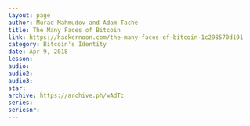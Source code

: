 ```yaml
---
layout: page
author: Murad Mahmudov and Adam Taché
title: The Many Faces of Bitcoin
link: https://hackernoon.com/the-many-faces-of-bitcoin-1c298570d191
category: Bitcoin's Identity
date: Apr 9, 2018
lesson: 
audio: 
audio2: 
audio3: 
star: 
archive: https://archive.ph/wAdTc
series: 
seriesnr: 
---
```

